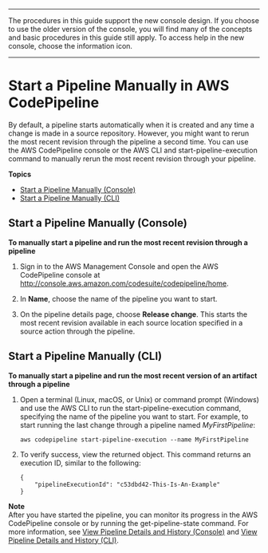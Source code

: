 --------

The procedures in this guide support the new console design\. If you choose to use the older version of the console, you will find many of the concepts and basic procedures in this guide still apply\. To access help in the new console, choose the information icon\.

--------

# Start a Pipeline Manually in AWS CodePipeline<a name="pipelines-rerun-manually"></a>

By default, a pipeline starts automatically when it is created and any time a change is made in a source repository\. However, you might want to rerun the most recent revision through the pipeline a second time\. You can use the AWS CodePipeline console or the AWS CLI and start\-pipeline\-execution command to manually rerun the most recent revision through your pipeline\.

**Topics**
+ [Start a Pipeline Manually \(Console\)](#pipelines-rerun-manually-console)
+ [Start a Pipeline Manually \(CLI\)](#pipelines-rerun-manually-cli)

## Start a Pipeline Manually \(Console\)<a name="pipelines-rerun-manually-console"></a>

**To manually start a pipeline and run the most recent revision through a pipeline**

1. Sign in to the AWS Management Console and open the AWS CodePipeline console at [http://console\.aws\.amazon\.com/codesuite/codepipeline/home](http://console.aws.amazon.com/codesuite/codepipeline/home)\.

1. In **Name**, choose the name of the pipeline you want to start\. 

1. On the pipeline details page, choose **Release change**\. This starts the most recent revision available in each source location specified in a source action through the pipeline\.

## Start a Pipeline Manually \(CLI\)<a name="pipelines-rerun-manually-cli"></a>

**To manually start a pipeline and run the most recent version of an artifact through a pipeline**

1. Open a terminal \(Linux, macOS, or Unix\) or command prompt \(Windows\) and use the AWS CLI to run the start\-pipeline\-execution command, specifying the name of the pipeline you want to start\. For example, to start running the last change through a pipeline named *MyFirstPipeline*: 

   ```
   aws codepipeline start-pipeline-execution --name MyFirstPipeline
   ```

1. To verify success, view the returned object\. This command returns an execution ID, similar to the following:

   ```
   {
       "pipelineExecutionId": "c53dbd42-This-Is-An-Example"
   }
   ```
**Note**  
After you have started the pipeline, you can monitor its progress in the AWS CodePipeline console or by running the get\-pipeline\-state command\. For more information, see [View Pipeline Details and History \(Console\)](pipelines-view.md#pipelines-view-console) and [View Pipeline Details and History \(CLI\)](pipelines-view.md#pipelines-view-cli)\.